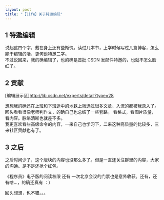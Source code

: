 ```yaml
---
layout: post
title: "【life】关于特邀编辑"
---
```


## 1 特邀编辑

说起这四个字，戴在身上还有些惭愧。读过几本书，上学时候写过几篇博客，怎么能干编辑的活，更何谈特邀二字。    
不过说回来，我的确编辑了，也的确是首批 CSDN 发邮件特邀的，也就不怎么脸红了。

## 2 贡献

[编辑展示区]http://lib.csdn.net/experts/detail?type=28

想想我的确还在上班和下班途中的地铁上筛选过很多文章，入流的都被我录入了。回头看看很像老师判作文，的确自己也总结了一些套路。
看格式，看图片质量，看内容。脉络清晰也就差不多。   
我更喜欢看些高级命令的内容，一来自己也学习下，二来这种高质量的比较多，三来社区贡献也有了。

## 3 之后

之后时间少了，这个版块的内容也没那么多了。但是一直还关注群里的内容，大家的沟通。是不是还抢个红包。

《程序员》电子版的阅读权限 还有 一次北京会议的门票也是意外收获。还有，还有啥...，的确还真有 ：）

回头想想，也不错。。。
